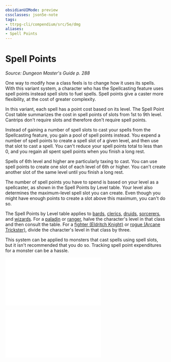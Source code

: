 ```yaml
---
obsidianUIMode: preview
cssclasses: json5e-note
tags:
- ttrpg-cli/compendium/src/5e/dmg
aliases:
- Spell Points
---
```

# Spell Points
*Source: Dungeon Master's Guide p. 288* 

One way to modify how a class feels is to change how it uses its spells. With this variant system, a character who has the Spellcasting feature uses spell points instead spell slots to fuel spells. Spell points give a caster more flexibility, at the cost of greater complexity.

In this variant, each spell has a point cost based on its level. The Spell Point Cost table summarizes the cost in spell points of slots from 1st to 9th level. Cantrips don't require slots and therefore don't require spell points.

Instead of gaining a number of spell slots to cast your spells from the Spellcasting feature, you gain a pool of spell points instead. You expend a number of spell points to create a spell slot of a given level, and then use that slot to cast a spell. You can't reduce your spell points total to less than 0, and you regain all spent spell points when you finish a long rest.

Spells of 6th level and higher are particularly taxing to cast. You can use spell points to create one slot of each level of 6th or higher. You can't create another slot of the same level until you finish a long rest.

The number of spell points you have to spend is based on your level as a spellcaster, as shown in the Spell Points by Level table. Your level also determines the maximum-level spell slot you can create. Even though you might have enough points to create a slot above this maximum, you can't do so.

The Spell Points by Level table applies to [bards](/3-Mechanics/CLI/Compendium/classes/bard.md), [clerics](/3-Mechanics/CLI/Compendium/classes/cleric.md), [druids](/3-Mechanics/CLI/Compendium/classes/druid.md), [sorcerers](/3-Mechanics/CLI/Compendium/classes/sorcerer.md), and [wizards](/3-Mechanics/CLI/Compendium/classes/wizard.md). For a [paladin](/3-Mechanics/CLI/Compendium/classes/paladin.md) or [ranger](/3-Mechanics/CLI/Compendium/classes/ranger.md), halve the character's level in that class and then consult the table. For a [fighter (Eldritch Knight)](/3-Mechanics/CLI/Compendium/classes/fighter.md) or [rogue (Arcane Trickster)](/3-Mechanics/CLI/Compendium/classes/rogue.md), divide the character's level in that class by three.

This system can be applied to monsters that cast spells using spell slots, but it isn't recommended that you do so. Tracking spell point expenditures for a monster can be a hassle.

![Variant: Spell Points; Spell Point Cost](/3-Mechanics/CLI/Compendium/tables/variant-spell-points-spell-point-cost.md)

![Variant: Spell Points; Spell Points by Level](/3-Mechanics/CLI/Compendium/tables/variant-spell-points-spell-points-by-level.md)